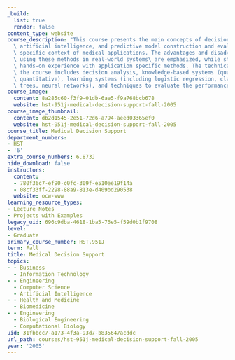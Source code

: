 ```yaml
---
_build:
  list: true
  render: false
content_type: website
course_description: "This course presents the main concepts of decision analysis,\
  \ artificial intelligence, and predictive model construction and evaluation in the\
  \ specific context of medical applications. The advantages and disadvantages of\
  \ using these methods in real-world systems\_are emphasized, while students gain\
  \ hands-on experience with application specific methods. The technical focus of\
  \ the course includes decision analysis, knowledge-based systems (qualitative and\
  \ quantitative), learning systems (including logistic regression, classification\
  \ trees, neural networks), and techniques to evaluate the performance of such systems.\n"
course_image:
  content: 8a285c60-f3f9-01db-6ae5-f9a768bcb678
  website: hst-951j-medical-decision-support-fall-2005
course_image_thumbnail:
  content: db2d1545-2e51-72d6-a794-aeed03365ef0
  website: hst-951j-medical-decision-support-fall-2005
course_title: Medical Decision Support
department_numbers:
- HST
- '6'
extra_course_numbers: 6.873J
hide_download: false
instructors:
  content:
  - 780f36c7-ef90-c0fc-309f-e510ee19f14a
  - 08cf33ff-2298-88a9-813e-d409bd290538
  website: ocw-www
learning_resource_types:
- Lecture Notes
- Projects with Examples
legacy_uid: 696c9dba-4618-1ba5-76e5-f59d0b1f9708
level:
- Graduate
primary_course_number: HST.951J
term: Fall
title: Medical Decision Support
topics:
- - Business
  - Information Technology
- - Engineering
  - Computer Science
  - Artificial Intelligence
- - Health and Medicine
  - Biomedicine
- - Engineering
  - Biological Engineering
  - Computational Biology
uid: 31fbbcc7-a173-4f3a-93d7-b835647acddc
url_path: courses/hst-951j-medical-decision-support-fall-2005
year: '2005'
---
```

